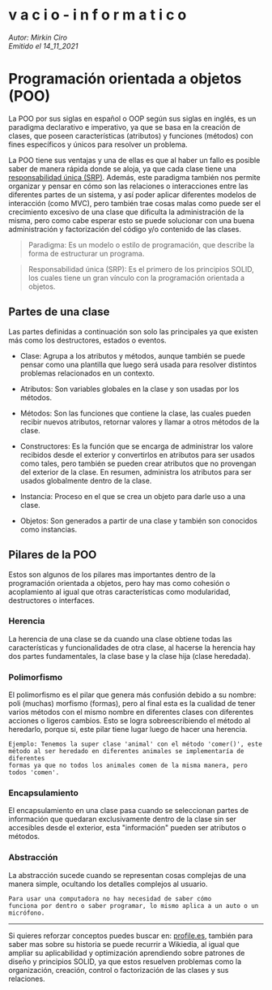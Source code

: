 v a c i o - i n f o r m a t i c o
====
*Autor: Mirkin Ciro* <br>
*Emitido el 14_11_2021*


# Programación orientada a objetos (POO) 

La POO por sus siglas en español o OOP según sus siglas en inglés, es un paradigma declarativo e imperativo, ya que se basa en la creación de clases, que poseen características (atributos) y funciones (métodos) con fines específicos y únicos para resolver un problema. 

La POO tiene sus ventajas y una de ellas es que al haber un fallo es posible saber de manera rápida donde se aloja, ya que cada clase tiene una [responsabilidad única (SRP)](./solid.html). Además, este paradigma también nos permite organizar y pensar en cómo son las relaciones o interacciones entre las diferentes partes de un sistema, y así poder aplicar diferentes modelos de interacción (como MVC), pero también trae cosas malas como puede ser el crecimiento excesivo de una clase que dificulta la administración de la misma, pero como cabe esperar esto se puede solucionar con una buena administración y factorización del código y/o contenido de las clases. 

> Paradigma: Es un modelo o estilo de programación, que describe la forma de estructurar un programa. <br> 

> Responsabilidad única (SRP): Es el primero de los principios SOLID, los cuales tiene un gran vínculo con la programación orientada a objetos.

## Partes de una clase 

Las partes definidas a continuación son solo las principales ya que existen más como los destructores, estados o eventos. 


* Clase: Agrupa a los atributos y métodos, aunque también se puede pensar como una plantilla que luego será usada para resolver distintos problemas relacionados en un contexto.

* Atributos: Son variables globales en la clase y son usadas por los métodos.
* Métodos: Son las funciones que contiene la clase, las cuales pueden recibir nuevos atributos, retornar valores y llamar a otros métodos de la clase.

* Constructores: Es la función que se encarga de administrar los valore recibidos desde el exterior y convertirlos en atributos para ser usados como tales, pero también se pueden crear atributos que no provengan del exterior de la clase. En resumen, administra los atributos para ser usados globalmente dentro de la clase. 

* Instancia: Proceso en el que se crea un objeto para darle uso a una clase.
* Objetos: Son generados a partir de una clase y también son conocidos como instancias.

## Pilares de la POO 

Estos son algunos de los pilares mas importantes dentro de la programación orientada a objetos, pero hay mas como cohesión o acoplamiento al igual que otras características como modularidad, destructores o interfaces. 

### Herencia 

La herencia de una clase se da cuando una clase obtiene todas las características y funcionalidades de otra clase, al hacerse la herencia hay dos partes fundamentales, la clase base y la clase hija (clase heredada).

### Polimorfismo 

El polimorfismo es el pilar que genera más confusión debido a su nombre: poli (muchas) morfismo (formas), pero al final esta es la cualidad de tener varios métodos con el mismo nombre en diferentes clases con diferentes acciones o ligeros cambios. Esto se logra sobreescribiendo el método al heredarlo, porque si, este pilar tiene lugar luego de hacer una herencia.

	Ejemplo: Tenemos la super clase 'animal' con el método 'comer()', este 
	método al ser heredado en diferentes animales se implementaría de diferentes 
	formas ya que no todos los animales comen de la misma manera, pero todos 'comen'.

### Encapsulamiento 

El encapsulamiento en una clase pasa cuando se seleccionan partes de información que quedaran exclusivamente dentro de la clase sin ser accesibles desde el exterior, esta "información" pueden ser atributos o métodos.

### Abstracción 

La abstracción sucede cuando se representan cosas complejas de una manera simple, ocultando los detalles complejos al usuario. 
 
    Para usar una computadora no hay necesidad de saber cómo 
    funciona por dentro o saber programar, lo mismo aplica a un auto o un micrófono.

--- 
Si quieres reforzar conceptos puedes buscar en: [profile.es](http://profile.es), también para saber mas sobre su historia se puede recurrir a Wikiedia, al igual que ampliar su aplicabilidad y optimización aprendiendo sobre patrones de diseño y principios SOLID, ya que estos resuelven problemas como la organización, creación, control o factorización de las clases y sus relaciones. 

 
